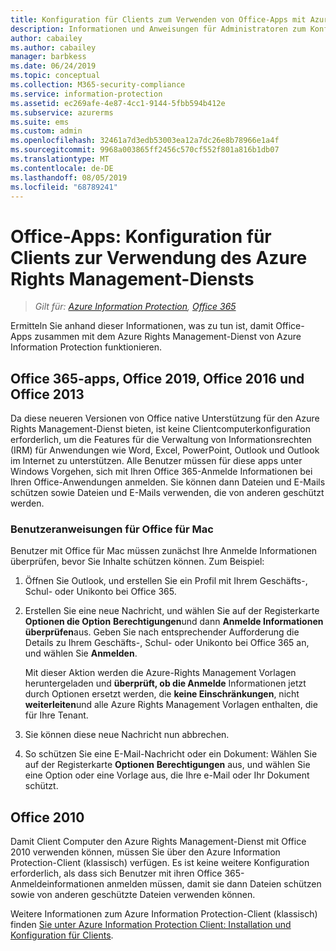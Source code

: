 ```yaml
---
title: Konfiguration für Clients zum Verwenden von Office-Apps mit Azure RMS von AIP
description: Informationen und Anweisungen für Administratoren zum Konfigurieren von Office-Apps für den Einsatz mit dem Azure Rights Management-Dienst von Azure Information Protection.
author: cabailey
ms.author: cabailey
manager: barbkess
ms.date: 06/24/2019
ms.topic: conceptual
ms.collection: M365-security-compliance
ms.service: information-protection
ms.assetid: ec269afe-4e87-4cc1-9144-5fbb594b412e
ms.subservice: azurerms
ms.suite: ems
ms.custom: admin
ms.openlocfilehash: 32461a7d3edb53003ea12a7dc26e8b78966e1a4f
ms.sourcegitcommit: 9968a003865ff2456c570cf552f801a816b1db07
ms.translationtype: MT
ms.contentlocale: de-DE
ms.lasthandoff: 08/05/2019
ms.locfileid: "68789241"
---
```

# <a name="office-apps-configuration-for-clients-to-use-the-azure-rights-management-service"></a>Office-Apps: Konfiguration für Clients zur Verwendung des Azure Rights Management-Diensts

>*Gilt für: [Azure Information Protection](https://azure.microsoft.com/pricing/details/information-protection), [Office 365](https://download.microsoft.com/download/E/C/F/ECF42E71-4EC0-48FF-AA00-577AC14D5B5C/Azure_Information_Protection_licensing_datasheet_EN-US.pdf)*


Ermitteln Sie anhand dieser Informationen, was zu tun ist, damit Office-Apps zusammen mit dem Azure Rights Management-Dienst von Azure Information Protection funktionieren.

## <a name="office365-apps-office-2019-office-2016-and-office-2013"></a>Office 365-apps, Office 2019, Office 2016 und Office 2013
Da diese neueren Versionen von Office native Unterstützung für den Azure Rights Management-Dienst bieten, ist keine Clientcomputerkonfiguration erforderlich, um die Features für die Verwaltung von Informationsrechten (IRM) für Anwendungen wie Word, Excel, PowerPoint, Outlook und Outlook im Internet zu unterstützen. Alle Benutzer müssen für diese apps unter Windows Vorgehen, sich mit Ihren Office 365-Anmelde Informationen bei Ihren Office-Anwendungen anmelden. Sie können dann Dateien und E-Mails schützen sowie Dateien und E-Mails verwenden, die von anderen geschützt werden.

### <a name="user-instructions-for-office-for-mac"></a>Benutzeranweisungen für Office für Mac

Benutzer mit Office für Mac müssen zunächst Ihre Anmelde Informationen überprüfen, bevor Sie Inhalte schützen können. Zum Beispiel:

1. Öffnen Sie Outlook, und erstellen Sie ein Profil mit Ihrem Geschäfts-, Schul- oder Unikonto bei Office 365. 

2. Erstellen Sie eine neue Nachricht, und wählen Sie auf der Registerkarte **Optionen die Option** **Berechtigungen**und dann **Anmelde Informationen überprüfen**aus. Geben Sie nach entsprechender Aufforderung die Details zu Ihrem Geschäfts-, Schul- oder Unikonto bei Office 365 an, und wählen Sie **Anmelden**.
    
    Mit dieser Aktion werden die Azure-Rights Management Vorlagen heruntergeladen und **überprüft, ob die Anmelde** Informationen jetzt durch Optionen ersetzt werden, die **keine Einschränkungen**, nicht **weiterleiten**und alle Azure Rights Management Vorlagen enthalten, die für Ihre Tenant. 

3. Sie können diese neue Nachricht nun abbrechen.

4. So schützen Sie eine E-Mail-Nachricht oder ein Dokument: Wählen Sie auf der Registerkarte **Optionen** **Berechtigungen** aus, und wählen Sie eine Option oder eine Vorlage aus, die Ihre e-Mail oder Ihr Dokument schützt.

## <a name="office2010"></a>Office 2010
Damit Client Computer den Azure Rights Management-Dienst mit Office 2010 verwenden können, müssen Sie über den Azure Information Protection-Client (klassisch) verfügen. Es ist keine weitere Konfiguration erforderlich, als dass sich Benutzer mit ihren Office 365-Anmeldeinformationen anmelden müssen, damit sie dann Dateien schützen sowie von anderen geschützte Dateien verwenden können.

Weitere Informationen zum Azure Information Protection-Client (klassisch) finden [Sie unter Azure Information Protection Client: Installation und Konfiguration für Clients](configure-client.md).

